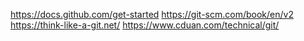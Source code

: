 
https://docs.github.com/get-started
https://git-scm.com/book/en/v2
https://think-like-a-git.net/
https://www.cduan.com/technical/git/
